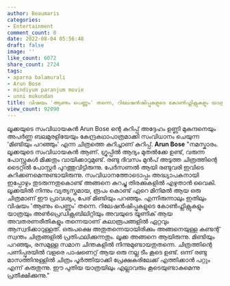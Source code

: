 ```yaml
---
author: Beaumaris
categories:
- Entertainment
comment_count: 0
date: 2022-08-04 05:56:48
draft: false
image: ''
like_count: 6072
share_count: 2724
tags:
- aparna balamurali
- Arun Bose
- mindiyum paranjum movie
- unni mukundan
title: വിഷയം 'ആണും പെണ്ണും' തന്നെ, റിലേഷൻഷിപ്പുകളുടെ കോൺഫ്ലിക്റ്റുകളും യാത്രയും അൺപ്രെഡിക്റ്റബിലിറ്റിയും
view_count: 92090
---
```


ലൂക്കയുടെ സംവിധായകൻ Arun Bose ന്റെ കുറിപ്പ് അദ്ദേഹം ഉണ്ണി മുകുന്ദനെയും അപർണ്ണ ബലമുരളിയേയും കേന്ദ്രകഥാപാത്രമാക്കി സംവിധാനം ചെയുന്ന 'മിണ്ടിയും പറഞ്ഞും' എന്ന ചിത്രത്തെ കുറിച്ചാണ് കുറിപ്പ്. **Arun Bose** "നമസ്കാരം. ലൂക്കയുടെ സംവിധായകൻ ആണ്. ഗ്രൂപ്പിൽ ആദ്യം മുതൽക്കേ ഉണ്ട്, വരുന്ന പോസ്റ്റുകൾ മിക്കതും വായിക്കാറുമുണ്ട്. രണ്ടു ദിവസം മുൻപ് അടുത്ത ചിത്രത്തിന്റെ ടൈറ്റിൽ പോസ്റ്റർ പുറത്തുവിട്ടിരുന്നു. പേർസണൽ ആയി രണ്ടുവരി ഇവിടെ കുറിക്കണമെന്നുണ്ടായിരുന്നു. സംവിധാനത്തോടൊപ്പം അദ്ധ്യാപകനായി ഇപ്പോഴും തുടരുന്നതുകൊണ്ട് അങ്ങനെ കുറച്ചു തിരക്കുകളിൽ എഴുതാൻ വൈകി. ലൂക്കയിൽ നിന്നും വ്യത്യസ്തമായ, രൂപം കൊണ്ട് ഏറെ മിനിമൽ ആയ ഒരു ചിത്രമാണ് ഈ പ്രാവശ്യം, പേര് മിണ്ടിയും പറഞ്ഞും. എന്നിരുന്നാലും ഇതിലും വിഷയം 'ആണും പെണ്ണും' തന്നെ. റിലേഷൻഷിപ്പുകളുടെ കോൺഫ്ലിക്റ്റുകളും യാത്രയും അൺപ്രെഡിക്റ്റബിലിറ്റിയും അവയുടെ യൂണിക് ആയ അവതരണരീതികളും തന്നെയാണ് കലാരൂപങ്ങളിൽ ഏറ്റവും ആസ്വദിക്കാറുള്ളത്. ഒരുപക്ഷെ അതുതന്നെയായിരിക്കും അങ്ങനെയുള്ള കണ്ടന്റ് സ്വന്തം ചിത്രങ്ങളിൽ പ്രതിഫലിക്കുന്നതും. ലൂക്ക അങ്ങനെ ആയിരുന്നു. മിണ്ടിയും പറഞ്ഞും, രസമുള്ള സമാന ചിന്തകളിൽ നിന്നുമുണ്ടായതുതന്നെ. ചിത്രത്തിന്റെ പണിപ്പുരയിൽ വളരെ പാഷണെറ്റ് ആയ ഒരു നല്ല ടീം കൂടെ ഉണ്ട്. ഒന്ന് രണ്ടു മാസത്തിനുള്ളിൽ ചിത്രം പൂർത്തിയാക്കി പ്രേക്ഷകരിലേക്ക് എത്തിക്കാൻ പറ്റും എന്ന് കരുതുന്നു. ഈ പുതിയ യാത്രയിലും എല്ലാവരും കൂടെയുണ്ടാകുമെന്നു പ്രതീക്ഷിക്കുന്നു."